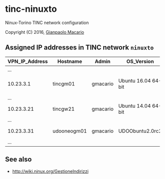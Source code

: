 # tinc-ninuxto

Ninux-Torino TINC network configuration

Copyright (C) 2016, [Gianpaolo Macario](https://gmacario.github.io/)

## Assigned IP addresses in TINC network `ninuxto`

| VPN_IP_Address | Hostname    | Admin    | OS_Version          | Notes                 |
|----------------|-------------|----------|---------------------|-----------------------|
| ...            |             |          |                     |                       |
| 10.23.3.1      | tincgm01    | gmacario | Ubuntu 16.04 64-bit | Test VM on VirtualBox |
| ...            |             |          |                     |                       |
| 10.23.3.21     | tincgw21    | gmacario | Ubuntu 14.04 64-bit | Instance on AWS       |
| ...            |             |          |                     |                       |
| 10.23.3.31     | udooneogm01 | gmacario | UDOObuntu2.0rc2     | UDOO NEO Full         |
| ...            |             |          |                     |                       |

## See also

* http://wiki.ninux.org/GestioneIndirizzi

<!-- EOF -->
